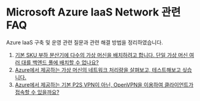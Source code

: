 # Microsoft Azure IaaS Network 관련 FAQ

Azure IaaS 구축 및 운영 관련 질문과 관련 해결 방법을 정리하였습니다.

1. [기본 SKU 부하 분산기에 다수의 가상 머신을 배치하려고 합니다. 단일 가상 머신 여러 대를 백엔드 풀에 배치할 수 없나요?](https://github.com/HappyKoalra/AzureIaaS/blob/master/Network/LB_BackEnd.md)
2. [Azure에서 제공하는 가상 머신의 네트워크 처리량을 살펴보고, 테스트해보고 싶습니다.](https://github.com/HappyKoalra/AzureIaaS/blob/master/Network/NTTTCP.md)
3. [Azure에서 제공하는 기본 P2S VPN이 아닌, OpenVPN을 이용하여 클라이언트가 접속할 수 있을까요?](https://github.com/HappyKoalra/AzureIaaS/blob/master/Network/OpenVPN.md)
